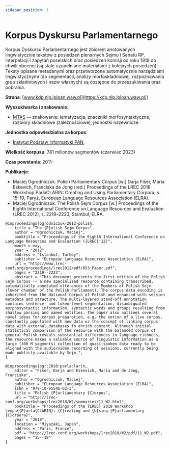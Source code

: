 ```yaml
---
sidebar_position: 1
---
```


# Korpus Dyskursu Parlamentarnego

Korpus Dyskursu Parlamentarnego jest zbiorem anotowanych lingwistycznie tekstów z posiedzeń plenarnych Sejmu i Senatu RP, interpelacji i zapytań poselskich oraz posiedzeń komisji od roku 1919 do chwili obecnej (są stale uzupełniane materiałami z kolejnych posiedzeń). Teksty opisane metadanymi oraz przetworzone automatycznie narzędziami lingwistycznymi (do segmentacji, analizy morfoskładniowej, rozpoznawania grup składniowych i nazw własnych) są dostępne do przeszukiwania oraz pobrania.

__Strona__: [www.kdp.nlp.ipipan.waw.pl](https://kdp.nlp.ipipan.waw.pl/)

__Wyszukiwarka i znakowanie__:
* [MTAS](https://kdp.nlp.ipipan.waw.pl/) — znakowanie: lematyzacja, znaczniki morfosyntaktyczne, rozbiory składniowe (zależnościowe), jednostki nazewnicze. 

__Jednostka odpowiedzialna za korpus__:
* [Instytut Podstaw Informatyki PAN](http://www.ipipan.waw.pl/), 

__Wielkość korpusu__: 781 milionów segmentów (czerwiec 2023)

__Czas powstania__: 2011-

__Publikacje__:
* Maciej Ogrodniczuk. Polish Parliamentary Corpus [w:] Darja Fišer, Maria Eskevich, Franciska de Jong (red.) Proceedings of the LREC 2018 Workshop ParlaCLARIN: Creating and Using Parliamentary Corpora, s. 15–19, Paryż, European Language Resources Association (ELRA).
* Maciej Ogrodniczuk. The Polish Sejm Corpus [w:] Proceedings of the Eighth International Conference on Language Resources and Evaluation (LREC 2012), s. 2219–2223, Stambuł, ELRA.

```
@inproceedings{ogrodniczuk-2012-polish,
    title = "The {P}olish Sejm Corpus",
    author = "Ogrodniczuk, Maciej",
    booktitle = "Proceedings of the Eighth International Conference on Language Resources and Evaluation ({LREC}'12)",
    month = may,
    year = "2012",
    address = "Istanbul, Turkey",
    publisher = "European Language Resources Association (ELRA)",
    url = "http://www.lrec-conf.org/proceedings/lrec2012/pdf/653_Paper.pdf",
    pages = "2219--2223",
    abstract = "This document presents the first edition of the Polish Sejm Corpus -- a new specialized resource containing transcribed, automatically annotated utterances of the Members of Polish Sejm (lower chamber of the Polish Parliament). The corpus data encoding is inherited from the National Corpus of Polish and enhanced with session metadata and structure. The multi-layered stand-off annotation contains sentence- and token-level segmentation, disambiguated morphosyntactic information, syntactic words and groups resulting from shallow parsing and named entities. The paper also outlines several novel ideas for corpus preparation, e.g. the notion of a live corpus, constantly populated with new data or the concept of linking corpus data with external databases to enrich content. Although initial statistical comparison of the resource with the balanced corpus of general Polish reveals substantial differences in language richness, the resource makes a valuable source of linguistic information as a large (300 M segments) collection of quasi-spoken data ready to be aligned with the audio/video recording of sessions, currently being made publicly available by Sejm.",
}
```

```
@inproceedings{ogr:2018:parlaclarin,
    editor = "Fišer, Darja and Eskevich, Maria and de Jong, Franciska",
    author = "Ogrodniczuk, Maciej",
    publisher = "European Language Resources Association (ELRA)",
    isbn = "979-10-95546-02-3",
    title = "Polish {P}arliamentary {C}orpus",
    url = "http://lrec-conf.org/workshops/lrec2018/W2/summaries/11_W2.html",
    booktitle = "Proceedings of the {LREC} 2018 Workshop \emph{{P}arla{CLARIN}: {C}reating and {U}sing {P}arliamentary {C}orpora}",
    year = "2018",
    location = "Miyazaki, Japan",
    address = "Paris, France",
    pdf = "http://lrec-conf.org/workshops/lrec2018/W2/pdf/11_W2.pdf",
    pages = "15--19"
}
```
